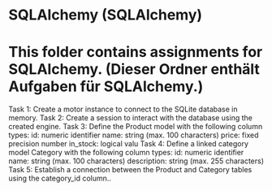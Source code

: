 # SQLAlchemy (SQLAlchemy)
# This folder contains assignments for SQLAlchemy. (Dieser Ordner enthält Aufgaben für SQLAlchemy.)
 Task 1: Create a motor instance to connect to the SQLite database in memory.
 Task 2: Create a session to interact with the database using the created engine.
 Task 3: Define the Product model with the following column types:
     id: numeric identifier
    name: string (max. 100 characters)
    price: fixed precision number
    in_stock: logical valu
 Task 4: Define a linked category model Category with the following column types:
     id: numeric identifier
     name: string (max. 100 characters)
     description: string (max. 255 characters)
 Task 5: Establish a connection between the Product and Category tables using the category_id column..

